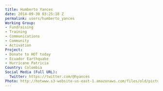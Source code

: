 ```yaml
---
title: Humberto Yances
date: 2014-09-30 03:25:18 Z
permalink: users/humberto_yances
Working Group:
- Fundraising
- Training
- Communications
- Community
- Activation
Project:
- Donate to HOT today
- Ecuador Earthquake
- Hurricane Patricia
Country: Colombia
Social Media (Full URL):
  Twitter: https://twitter.com/@hyances
Photo: http://hotwww.s3-website-us-east-1.amazonaws.com/files/old/pictures/picture-220-1412082006.jpg
---
```



